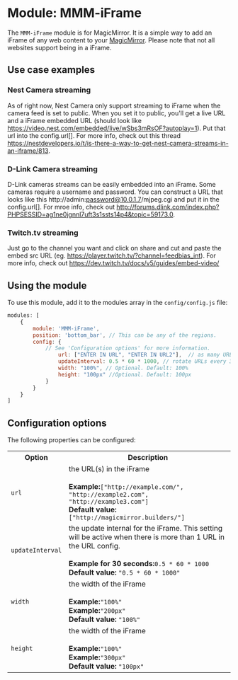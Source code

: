 # Module: MMM-iFrame
The `MMM-iFrame` module is for MagicMirror. It is a simple way to add an iFrame of any web content to your [MagicMirror](https://github.com/MichMich/MagicMirror).  Please note that not all websites support being in a iFrame.

## Use case examples

### Nest Camera streaming
As of right now, Nest Camera only support streaming to iFrame when the camera feed is set to public.   When you set it to public, you'll get a live URL and a iFrame embedded URL (should look like https://video.nest.com/embedded/live/wSbs3mRsOF?autoplay=1). Put that url into the config.url[].  For more info, check out this thread https://nestdevelopers.io/t/is-there-a-way-to-get-nest-camera-streams-in-an-iframe/813. 

### D-Link Camera streaming
D-Link cameras streams can be easily embedded into an iFrame.  Some cameras require a username and password.  You can construct a URL that looks like this http://admin:password@10.0.1.7/mjpeg.cgi and put it in the config.url[]. For mroe info, check out http://forums.dlink.com/index.php?PHPSESSID=ag1ne0jgnnl7uft3s1ssts14p4&topic=59173.0.

### Twitch.tv streaming
Just go to the channel you want and click on share and cut and paste the embed src URL (eg. https://player.twitch.tv/?channel=feedbias_int). For more info, check out https://dev.twitch.tv/docs/v5/guides/embed-video/

## Using the module

To use this module, add it to the modules array in the `config/config.js` file:
````javascript
modules: [
	{
		module: 'MMM-iFrame',
		position: 'bottom_bar',	// This can be any of the regions.
		config: {
			// See 'Configuration options' for more information.
				url: ["ENTER IN URL", "ENTER IN URL2"],  // as many URLs you want or you can just ["ENTER IN URL"] if single URL.
				updateInterval: 0.5 * 60 * 1000, // rotate URLs every 30 seconds
				width: "100%", // Optional. Default: 100%
				height: "100px" //Optional. Default: 100px
			}
		}
	}
]
````

## Configuration options

The following properties can be configured:


<table width="100%">
		<tr>
			<th>Option</th>
			<th width="100%">Description</th>
		</tr>
		<tr>
			<td><code>url</code></td>
			<td>the URL(s) in the iFrame<br>
				<br><b>Example:</b><code>["http://example.com/", "http://example2.com", "http://example3.com"]</code>
				<br><b>Default value:</b> <code>["http://magicmirror.builders/"]</code>
			</td>
		</tr>
		<tr>
			<td><code>updateInterval</code></td>
			<td>the update internal for the iFrame.  This setting will be active when there is more than 1 URL in the URL config.<br>
				<br><b>Example for 30 seconds:</b><code>0.5 * 60 * 1000</code>
				<br><b>Default value:</b> <code>"0.5 * 60 * 1000"</code>
			</td>
		</tr>		
		<tr>
			<td><code>width</code></td>
			<td>the width of the iFrame<br>
				<br><b>Example:</b><code>"100%"</code>
				<br><b>Example:</b><code>"200px"</code>
				<br><b>Default value:</b> <code>"100%"</code>
			</td>
		</tr>
		<tr>
			<td><code>height</code></td>
			<td>the width of the iFrame<br>
				<br><b>Example:</b><code>"100%"</code>
				<br><b>Example:</b><code>"300px"</code>
				<br><b>Default value:</b> <code>"100px"</code>
			</td>
		</tr>
</table>
